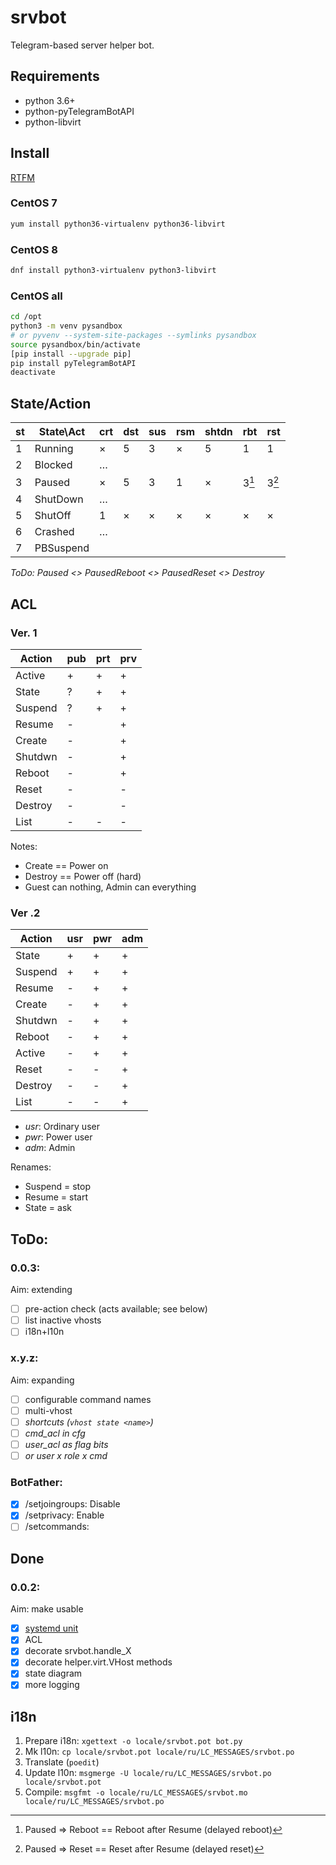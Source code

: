 # srvbot

Telegram-based server helper bot.

## Requirements

- python 3.6+
- python-pyTelegramBotAPI
- python-libvirt

## Install

[RTFM](https://max-ko.ru/60-sreda-razrabotki-venv-python3-v-centos-7.html)

### CentOS 7
```bash
yum install python36-virtualenv python36-libvirt
```

### CentOS 8
```bash
dnf install python3-virtualenv python3-libvirt
```

### CentOS all
```bash
cd /opt
python3 -m venv pysandbox
# or pyvenv --system-site-packages --symlinks pysandbox
source pysandbox/bin/activate
[pip install --upgrade pip]
pip install pyTelegramBotAPI
deactivate
```

## State/Action

st | State\Act| crt | dst | sus | rsm |shtdn| rbt | rst 
---|----------|-----|-----|-----|-----|-----|-----|-----
 1 | Running  |  ×  |  5  |  3  |  ×  |  5  |  1  |  1
 2 | Blocked  |  …  |     |     |     |     |     |  
 3 | Paused   |  ×  |  5  |  3  |  1  |  ×  |3[^1]|3[^2]
 4 | ShutDown |  …  |     |     |     |     |     |  
 5 | ShutOff  |  1  |  ×  |  ×  |  ×  |  ×  |  ×  |  ×
 6 | Crashed  |  …  |     |     |     |     |     |  
 7 | PBSuspend|     |     |     |     |     |     |  

*ToDo: Paused <> PausedReboot <> PausedReset <> Destroy*

[^1]: Paused => Reboot == Reboot after Resume (delayed reboot)
[^2]: Paused => Reset == Reset after Resume (delayed reset)

## ACL

### Ver. 1

Action | pub | prt | prv 
-------|-----|-----|-----
Active |  +  |  +  |  +
State  |  ?  |  +  |  +
Suspend|  ?  |  +  |  +
Resume |  -  |     |  +
Create |  -  |     |  +
Shutdwn|  -  |     |  +
Reboot |  -  |     |  +
Reset  |  -  |     |  -
Destroy|  -  |     |  -
List   |  -  |  -  |  -

Notes:

- Create == Power on
- Destroy == Power off (hard)
- Guest can nothing, Admin can everything

### Ver .2

Action | usr | pwr | adm 
-------|-----|-----|-----
State  |  +  |  +  |  +
Suspend|  +  |  +  |  +
Resume |  -  |  +  |  +
Create |  -  |  +  |  +
Shutdwn|  -  |  +  |  +
Reboot |  -  |  +  |  +
Active |  -  |  +  |  +
Reset  |  -  |  -  |  +
Destroy|  -  |  -  |  +
List   |  -  |  -  |  +

* *usr*: Ordinary user
* *pwr*: Power user
* *adm*: Admin

Renames:

- Suspend = stop
- Resume = start
- State = ask

## ToDo:

### 0.0.3:

Aim: extending

- [ ] pre-action check (acts available; see below)
- [ ] list inactive vhosts
- [ ] i18n+l10n

### x.y.z:

Aim: expanding

- [ ] configurable command names
- [ ] multi-vhost
- [ ] *shortcuts (`vhost state <name>`)*
- [ ] *cmd_acl in cfg*
- [ ] *user_acl as flag bits*
- [ ] *or user x role x cmd*

### BotFather:

 - [x] /setjoingroups: Disable
 - [x] /setprivacy: Enable
 - [ ] /setcommands: 

## Done

### 0.0.2:

Aim: make usable

- [x] [systemd unit](https://avalon.land/blog/it/telegram-bot-on-centos7/)
- [x] ACL
- [x] decorate srvbot.handle_X
- [x] decorate helper.virt.VHost methods
- [x] state diagram
- [x] more logging

## i18n

1. Prepare i18n: `xgettext -o locale/srvbot.pot bot.py`
2. Mk l10n: `cp locale/srvbot.pot locale/ru/LC_MESSAGES/srvbot.po`
3. Translate (`poedit`)
4. Update l10n: `msgmerge -U locale/ru/LC_MESSAGES/srvbot.po locale/srvbot.pot`
5. Compile: `msgfmt -o locale/ru/LC_MESSAGES/srvbot.mo locale/ru/LC_MESSAGES/srvbot.po`
